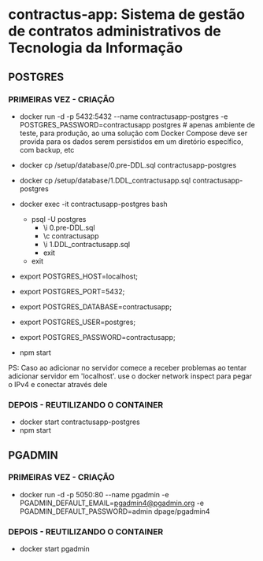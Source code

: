 # contractus-app: Sistema de gestão de contratos administrativos de Tecnologia da Informação

## POSTGRES

### PRIMEIRAS VEZ - CRIAÇÃO

-   docker run -d -p 5432:5432 --name contractusapp-postgres -e POSTGRES_PASSWORD=contractusapp postgres # apenas ambiente de teste, para produção, ao uma solução com Docker Compose deve ser provida para os dados serem persistidos em um diretório específico, com backup, etc

-   docker cp <contractus-app home>/setup/database/0.pre-DDL.sql contractusapp-postgres
-   docker cp <contractus-app home>/setup/database/1.DDL_contractusapp.sql contractusapp-postgres

-   docker exec -it contractusapp-postgres bash

    -   psql -U postgres
        -   \\i 0\.pre-DDL\.sql
        -   \\c contractusapp
        -   \\i 1.DDL_contractusapp\.sql
        -   exit
    -   exit

-   export POSTGRES_HOST=localhost;
-   export POSTGRES_PORT=5432;
-   export POSTGRES_DATABASE=contractusapp;
-   export POSTGRES_USER=postgres;
-   export POSTGRES_PASSWORD=contractusapp;

-   npm start

PS: Caso ao adicionar no servidor comece a receber problemas ao tentar adicionar servidor em 'localhost'. use o docker network inspect para pegar o IPv4 e conectar através dele

### DEPOIS - REUTILIZANDO O CONTAINER

-   docker start contractusapp-postgres
-   npm start

## PGADMIN

### PRIMEIRAS VEZ - CRIAÇÃO

-   docker run -d -p 5050:80 --name pgadmin -e PGADMIN_DEFAULT_EMAIL=pgadmin4@pgadmin.org -e PGADMIN_DEFAULT_PASSWORD=admin dpage/pgadmin4

### DEPOIS - REUTILIZANDO O CONTAINER

-   docker start pgadmin
